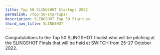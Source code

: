 ```yaml
---
title: Top 50 SLINGSHOT Startups 2022
permalink: /top-50-startups/
description: SLINGSHOT Top 50 Startups
third_nav_title: SLINGSHOT
---
```

Congratulations to the Top 50 SLINGSHOT finalist who will be pitching at the SLINGSHOT Finals that will be held at SWITCH from 25–27 October 2022.